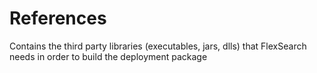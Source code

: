 # References
Contains the third party libraries (executables, jars, dlls) that FlexSearch needs in order to build the deployment package
